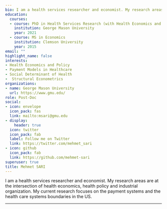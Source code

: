 ```yaml
---
bio: I am a health services researcher and economist. My research areas are at the intersection of health economics, health policy and industrial organization. My current research focuses on the payment systems and the health care systems boundaries in the US. 
education:
  courses:
  - course: PhD in Health Services Research (with Health Economics and Policy Track)
    institution: George Mason University
    year: 2021
  - course: MS in Economics
    institution: Clemson University
    year: 2015
email: ""
highlight_name: false
interests:
- Health Economics and Policy
- Payment Models in Healthcare
- Social Determinant of Health
-  Structural Econometrics
organizations:
- name: George Mason University
  url: https://www.gmu.edu/
role: Post-Doc
social:
- icon: envelope
  icon_pack: fas
  link: mailto:msari@gmu.edu
- display:
    header: true
  icon: twitter
  icon_pack: fab
  label: Follow me on Twitter
  link: https://twitter.com/mehmet_sari
- icon: github
  icon_pack: fab
  link: https://github.com/mehmet-sari
superuser: true
title: Mehmet SARI
---
```


I am a health services researcher and economist. My research areas are at the intersection of health economics, health policy and industrial organization. My current research focuses on the payment systems and the health care systems boundaries in the US. 

---
